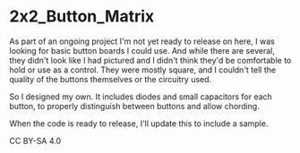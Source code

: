# 2x2_Button_Matrix

As part of an ongoing project I'm not yet ready to release on here, I was looking for basic button boards I could use. And while there are several, they didn't
look like I had pictured and I didn't think they'd be comfortable to hold or use as a control. They were mostly square, and I couldn't tell the quality of the buttons
themselves or the circuitry used.

So I designed my own. It includes diodes and small capacitors for each button, to properly distinguish between buttons and allow chording.

When the code is ready to release, I'll update this to include a sample.

CC BY-SA 4.0

